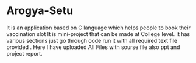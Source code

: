 # Arogya-Setu
It is an application based on C language which helps people to book their vaccination slot
It is mini-project that can be made at College level. It has various sections just go through code run it with all required text file provided .
Here I have uploaded All Files with sourse file also ppt and project report.
